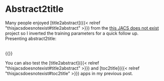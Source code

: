 # Abstract2title


Many people enjoyed [title2abstract]({{< relref "thisjacsdoesnotexist#title2abstract" >}}) from the [this JACS does not exist](http://thisjacsdoesnotexist.com/) project so I inverted the training parameters for a quick follow up. Presenting abstract2title:
<br><br>

{{<abstract2title>}}<br>

You can also test the [title2abstract]({{< relref "thisjacsdoesnotexist#title2abstract" >}}) and
[toc2title]({{< relref "thisjacsdoesnotexist#toc2title" >}}) apps in my previous post.
